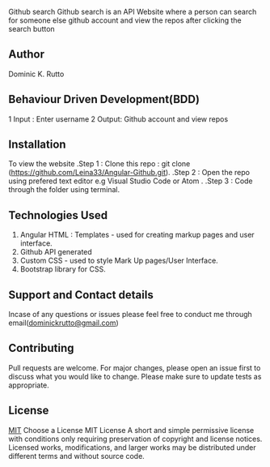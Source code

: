 Github search
Github search is an API  Website where a person can search for someone else github account and view the repos after clicking the search button
## Author
Dominic K. Rutto

## Behaviour Driven Development(BDD)
1 Input : Enter username
2 Output: Github account and view repos

## Installation
To view the website
.Step 1 : Clone this repo : git clone (https://github.com/Leina33/Angular-Github.git).
.Step 2 : Open the repo using prefered text editor e.g Visual Studio Code or Atom .
.Step 3 : Code through the folder using terminal.

## Technologies Used

1. Angular HTML : Templates - used for creating markup pages and user interface.
3. Github API generated
4. Custom CSS - used to style Mark Up pages/User Interface.
5. Bootstrap library for CSS.



## Support and Contact details
Incase of any questions or issues please feel free to conduct me through email(dominickrutto@gmail.com)

## Contributing
Pull requests are welcome. For major changes, please open an issue first to discuss what you would like to change. Please make sure to update tests as appropriate.


## License
[MIT](https://choosealicense.com/licenses/mit/)
Choose a License
MIT License
A short and simple permissive license with conditions only requiring preservation of copyright and license notices. Licensed works, modifications, and larger works may be distributed under different terms and without source code.